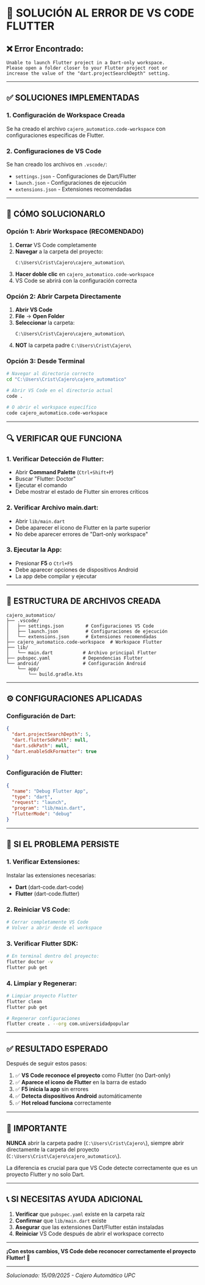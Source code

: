 # 🔧 SOLUCIÓN AL ERROR DE VS CODE FLUTTER

## ❌ **Error Encontrado:**
```
Unable to launch Flutter project in a Dart-only workspace. 
Please open a folder closer to your Flutter project root or 
increase the value of the "dart.projectSearchDepth" setting.
```

---

## ✅ **SOLUCIONES IMPLEMENTADAS**

### **1. Configuración de Workspace Creada**
Se ha creado el archivo `cajero_automatico.code-workspace` con configuraciones específicas de Flutter.

### **2. Configuraciones de VS Code**
Se han creado los archivos en `.vscode/`:
- `settings.json` - Configuraciones de Dart/Flutter
- `launch.json` - Configuraciones de ejecución
- `extensions.json` - Extensiones recomendadas

---

## 🚀 **CÓMO SOLUCIONARLO**

### **Opción 1: Abrir Workspace (RECOMENDADO)**

1. **Cerrar** VS Code completamente
2. **Navegar** a la carpeta del proyecto:
   ```
   C:\Users\Crist\Cajero\cajero_automatico\
   ```
3. **Hacer doble clic** en `cajero_automatico.code-workspace`
4. VS Code se abrirá con la configuración correcta

### **Opción 2: Abrir Carpeta Directamente**

1. **Abrir VS Code**
2. **File** → **Open Folder**
3. **Seleccionar** la carpeta:
   ```
   C:\Users\Crist\Cajero\cajero_automatico\
   ```
4. **NOT** la carpeta padre `C:\Users\Crist\Cajero\`

### **Opción 3: Desde Terminal**

```bash
# Navegar al directorio correcto
cd "C:\Users\Crist\Cajero\cajero_automatico"

# Abrir VS Code en el directorio actual
code .

# O abrir el workspace específico
code cajero_automatico.code-workspace
```

---

## 🔍 **VERIFICAR QUE FUNCIONA**

### **1. Verificar Detección de Flutter:**
- Abrir **Command Palette** (`Ctrl+Shift+P`)
- Buscar "Flutter: Doctor"
- Ejecutar el comando
- Debe mostrar el estado de Flutter sin errores críticos

### **2. Verificar Archivo main.dart:**
- Abrir `lib/main.dart`
- Debe aparecer el icono de Flutter en la parte superior
- No debe aparecer errores de "Dart-only workspace"

### **3. Ejecutar la App:**
- Presionar **F5** o `Ctrl+F5`
- Debe aparecer opciones de dispositivos Android
- La app debe compilar y ejecutar

---

## 📁 **ESTRUCTURA DE ARCHIVOS CREADA**

```
cajero_automatico/
├── .vscode/
│   ├── settings.json        # Configuraciones VS Code
│   ├── launch.json          # Configuraciones de ejecución  
│   └── extensions.json      # Extensiones recomendadas
├── cajero_automatico.code-workspace  # Workspace Flutter
├── lib/
│   └── main.dart           # Archivo principal Flutter
├── pubspec.yaml            # Dependencias Flutter
└── android/                # Configuración Android
    └── app/
        └── build.gradle.kts
```

---

## ⚙️ **CONFIGURACIONES APLICADAS**

### **Configuración de Dart:**
```json
{
  "dart.projectSearchDepth": 5,
  "dart.flutterSdkPath": null,
  "dart.sdkPath": null,
  "dart.enableSdkFormatter": true
}
```

### **Configuración de Flutter:**
```json
{
  "name": "Debug Flutter App",
  "type": "dart",
  "request": "launch", 
  "program": "lib/main.dart",
  "flutterMode": "debug"
}
```

---

## 🔧 **SI EL PROBLEMA PERSISTE**

### **1. Verificar Extensiones:**
Instalar las extensiones necesarias:
- **Dart** (dart-code.dart-code)
- **Flutter** (dart-code.flutter)

### **2. Reiniciar VS Code:**
```bash
# Cerrar completamente VS Code
# Volver a abrir desde el workspace
```

### **3. Verificar Flutter SDK:**
```bash
# En terminal dentro del proyecto:
flutter doctor -v
flutter pub get
```

### **4. Limpiar y Regenerar:**
```bash
# Limpiar proyecto Flutter
flutter clean
flutter pub get

# Regenerar configuraciones
flutter create . --org com.universidadpopular
```

---

## ✅ **RESULTADO ESPERADO**

Después de seguir estos pasos:

1. ✅ **VS Code reconoce el proyecto** como Flutter (no Dart-only)
2. ✅ **Aparece el icono de Flutter** en la barra de estado
3. ✅ **F5 inicia la app** sin errores
4. ✅ **Detecta dispositivos Android** automáticamente
5. ✅ **Hot reload funciona** correctamente

---

## 🚨 **IMPORTANTE**

**NUNCA** abrir la carpeta padre (`C:\Users\Crist\Cajero\`), siempre abrir directamente la carpeta del proyecto (`C:\Users\Crist\Cajero\cajero_automatico\`).

La diferencia es crucial para que VS Code detecte correctamente que es un proyecto Flutter y no solo Dart.

---

## 📞 **SI NECESITAS AYUDA ADICIONAL**

1. **Verificar** que `pubspec.yaml` existe en la carpeta raíz
2. **Confirmar** que `lib/main.dart` existe
3. **Asegurar** que las extensiones Dart/Flutter están instaladas
4. **Reiniciar** VS Code después de abrir el workspace correcto

---

**¡Con estos cambios, VS Code debe reconocer correctamente el proyecto Flutter! 🚀**

---

*Solucionado: 15/09/2025 - Cajero Automático UPC*